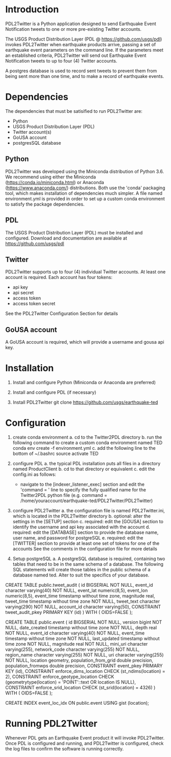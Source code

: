 # Introduction

PDL2Twitter is a Python application designed to send Earthquake Event Notification tweets to one or more pre-existing Twitter accounts.

The USGS Product Distribution Layer (PDL @ https://github.com/usgs/pdl) invokes PDL2Twitter when earthquake products arrive, passing a set of earthquake event parameters on the command line.  If the parameters meet an established criteria, PDL2Twitter will send out Earthquake Event Notification tweets to up to four (4) Twitter accounts.

A postgres database is used to record sent tweets to prevent them from being sent more than one time, and to make a record of earthquake events.


# Dependencies

The dependencies that must be satisified to run PDL2Twitter are:
  - Python
  - USGS Product Distribution Layer (PDL)
  - Twitter account(s)
  - GoUSA account
  - postgresSQL database


## Python

PDL2Twitter was developed using the Miniconda distribution of Python 3.6.  We recommend using either the Miniconda (https://conda.io/miniconda.html) or Anaconda (https://www.anaconda.com/) distributions.  Both use the 'conda' packaging tool, which makes installation of dependencies much simpler.  A file named environment.yml is provided in order to set up a custom conda environment to satisfy the package dependencies.


## PDL

The USGS Product Distribution Layer (PDL) must be installed and configured.  Download and documentation are available at https://github.com/usgs/pdl


## Twitter

PDL2Twitter supports up to four (4) individual Twitter accounts.  At least one account is required. Each account has four tokens:
- api key
- api secret
- access token
- access token secret

See the PDL2Twitter Configuration Section for details


## GoUSA account

A GoUSA account is required, which will provide a username and gousa api key.



# Installation

1. Install and configure Python (Miniconda or Anaconda are preferred)

2. Install and configure PDL (if necessary)

3. Install PDL2Twitter
   git clone https://github.com/usgs/earthquake-ted


# Configuration

1. create conda environment
  a. cd to the Twitter2PDL directory
  b. run the following command to create a custom conda environment named TED
    conda env create -f environment.yml
  c. add the following line to the bottom of ~/.bashrc
    source activate TED

2. configure PDL
  a. the typical PDL installation puts all files in a directory named ProductClient
  b. cd to that directory or equivalent
  c. edit the config.ini as follows:
    - navigate to the [indexer_listener_exec] section and edit the 'command = ' line
      to specify the fully qualified name for the Twitter2PDL python file
      (e.g. command = /home/youraccount/earthquake-ted/PDL2Twitter/PDL2Twitter)

3. configure PDL2Twitter
  a. the configuration file is named PDL2Twitter.ini, which is located in the PDL2Twitter directory
  b. optional: alter the settings in the [SETUP] section
  c. required: edit the [GOUSA] section to identify the username and api key associated with the account
  d. required: edit the [DATABASE] section to provide the database name, user name, and password for postgreSQL
  e. required: edit the [TWITTER] section to provide at least one set of tokens for one of the accounts
  See the comments in the configuration file for more details

4. Setup postgreSQL
  a. A postgreSQL database is required, containing two tables that need to be in the same schema of a database. The following SQL statements will create those tables in the public schema of a database named ted.  Alter to suit the specifics of your database.

CREATE TABLE public.tweet_audit
(
  id BIGSERIAL NOT NULL,
  event_id character varying(40) NOT NULL,
  event_lat numeric(8,5),
  event_lon numeric(8,5),
  event_time timestamp without time zone,
  magnitude real,
  tweet_time timestamp without time zone NOT NULL,
  tweet_text character varying(290) NOT NULL,
  account_id character varying(50),
  CONSTRAINT tweet_audit_pkey PRIMARY KEY (id)
)
WITH (
  OIDS=FALSE
);


CREATE TABLE public.event
(
  id BIGSERIAL NOT NULL,
  version bigint NOT NULL,
  date_created timestamp without time zone NOT NULL,
  depth real NOT NULL,
  event_id character varying(40) NOT NULL,
  event_time timestamp without time zone NOT NULL,
  last_updated timestamp without time zone NOT NULL,
  magnitude real NOT NULL,
  mini_uri character varying(255),
  network_code character varying(255) NOT NULL,
  region_name character varying(255) NOT NULL,
  uri character varying(255) NOT NULL,
  location geometry,
  population_from_grid double precision,
  population_fromwps double precision,
  CONSTRAINT event_pkey PRIMARY KEY (id),
  CONSTRAINT enforce_dims_location CHECK (st_ndims(location) = 2),
  CONSTRAINT enforce_geotype_location CHECK (geometrytype(location) = 'POINT'::text OR location IS NULL),
  CONSTRAINT enforce_srid_location CHECK (st_srid(location) = 4326)
)
WITH (
  OIDS=FALSE
);

CREATE INDEX event_loc_idx
  ON public.event
  USING gist
  (location);


# Running PDL2Twitter

Whenever PDL gets an Earthquake Event product it will invoke PDL2Twitter.  Once PDL is configured and running, and PDL2Twitter is configured, check the log files to confirm the software is running correctly.
